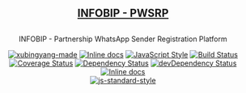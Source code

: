 <div align="center"><a href="https://xubingyang.com"><h2>INFOBIP - PWSRP<h2></a></div>
<div align="center"><p>INFOBIP - Partnership WhatsApp Sender Registration Platform<p></div>
<div align="center">
<a href="https://img.shields.io/badge/xubingyang-made-brightgreen"><img src="https://img.shields.io/badge/xubingyang-made-brightgreen" alt="xubingyang-made"></a>
<a href="https://img.shields.io/badge/infobip-partners-brightgreen"><img src="https://img.shields.io/badge/infobip-partners-brightgreen" alt="Inline docs"></a>
<a href="https://github.com/standard/standard"><img src="https://img.shields.io/badge/code_style-standard-brightgreen.svg" alt="JavaScript Style"></a>
<a href="https://travis-ci.com/xubingyang/whatsapp-sernder-registration"><img src="https://travis-ci.com/xubingyang/whatsapp-sernder-registration.svg?token=QrJqZdJWGp1QHirBs3sW&branch=main" alt="Build Status"></a>
<a href="https://coveralls.io/r/xubingyang/whatsapp-sernder-registration?branch=main"><img src="http://img.shields.io/coveralls/xubingyang/whatsapp-sernder-registration.svg?style=flat" alt="Coverage Status"></a>
<a href="https://david-dm.org/xubingyang/whatsapp-sernder-registration"><img src="https://david-dm.org/xubingyang/whatsapp-sernder-registration/status.svg" alt="Dependency Status"></a>
<a href="https://david-dm.org/xubingyang/whatsapp-sernder-registration/?type=dev"><img src="https://david-dm.org/xubingyang/whatsapp-sernder-registration/dev-status.svg" alt="devDependency Status"></a>
<a href="https://inch-ci.org/github/xubingyang/whatsapp-sernder-registration"><img src="https://inch-ci.org/github/xubingyang/whatsapp-sernder-registration.svg?branch=main" alt="Inline docs"></a>
</div>

<div align="center">
<a href="https://github.com/standard/standard"><img src="https://cdn.rawgit.com/standard/standard/master/badge.svg" alt="js-standard-style"></a>
</div>
